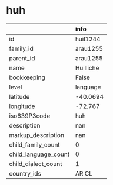 # huh
|                      | info      |
|:---------------------|:----------|
| id                   | huil1244  |
| family_id            | arau1255  |
| parent_id            | arau1255  |
| name                 | Huilliche |
| bookkeeping          | False     |
| level                | language  |
| latitude             | -40.0694  |
| longitude            | -72.767   |
| iso639P3code         | huh       |
| description          | nan       |
| markup_description   | nan       |
| child_family_count   | 0         |
| child_language_count | 0         |
| child_dialect_count  | 1         |
| country_ids          | AR CL     |